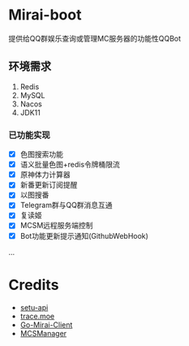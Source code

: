 # Mirai-boot
提供给QQ群娱乐查询或管理MC服务器的功能性QQBot

## 环境需求
1. Redis
2. MySQL
3. Nacos
4. JDK11

### 已功能实现
- [x] 色图搜索功能
- [x] 语义批量色图+redis令牌桶限流
- [x] 原神体力计算器
- [x] 新番更新订阅提醒
- [x] 以图搜番
- [x] Telegram群与QQ群消息互通
- [x] 复读姬
- [x] MCSM远程服务端控制
- [x] Bot功能更新提示通知(GithubWebHook)

...

  
# Credits
* [setu-api](https://api.lolicon.app/#/setu)
* [trace.moe](https://trace.moe/)
* [Go-Mirai-Client](https://github.com/ProtobufBot/Go-Mirai-Client)
* [MCSManager](https://github.com/Suwings/MCSManager)